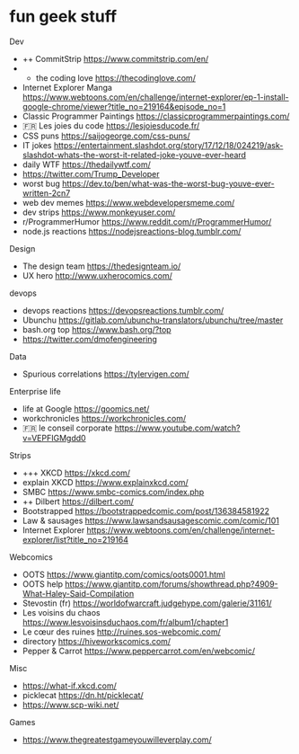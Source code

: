 # fun geek stuff

Dev
- ++ CommitStrip https://www.commitstrip.com/en/
- + the coding love https://thecodinglove.com/
- Internet Explorer Manga https://www.webtoons.com/en/challenge/internet-explorer/ep-1-install-google-chrome/viewer?title_no=219164&episode_no=1
- Classic Programmer Paintings https://classicprogrammerpaintings.com/
- 🇫🇷 Les joies du code https://lesjoiesducode.fr/
- CSS puns https://saijogeorge.com/css-puns/
- IT jokes https://entertainment.slashdot.org/story/17/12/18/024219/ask-slashdot-whats-the-worst-it-related-joke-youve-ever-heard
- daily WTF https://thedailywtf.com/
- https://twitter.com/Trump_Developer
- worst bug https://dev.to/ben/what-was-the-worst-bug-youve-ever-written-2cn7
- web dev memes https://www.webdevelopersmeme.com/
- dev strips https://www.monkeyuser.com/
- r/ProgrammerHumor https://www.reddit.com/r/ProgrammerHumor/
- node.js reactions https://nodejsreactions-blog.tumblr.com/


Design
- The design team https://thedesignteam.io/
- UX hero http://www.uxherocomics.com/


devops
- devops reactions https://devopsreactions.tumblr.com/
- Ubunchu https://gitlab.com/ubunchu-translators/ubunchu/tree/master
- bash.org top https://www.bash.org/?top
- https://twitter.com/dmofengineering


Data
- Spurious correlations https://tylervigen.com/


Enterprise life
- life at Google https://goomics.net/
- workchronicles https://workchronicles.com/
- 🇫🇷 le conseil corporate https://www.youtube.com/watch?v=VEPFIGMgdd0


Strips
- +++ XKCD https://xkcd.com/
- explain XKCD https://www.explainxkcd.com/
- SMBC https://www.smbc-comics.com/index.php
- ++ Dilbert https://dilbert.com/
- Bootstrapped https://bootstrappedcomic.com/post/136384581922
- Law & sausages https://www.lawsandsausagescomic.com/comic/101
- Internet Explorer https://www.webtoons.com/en/challenge/internet-explorer/list?title_no=219164


Webcomics
- OOTS https://www.giantitp.com/comics/oots0001.html
- OOTS help https://www.giantitp.com/forums/showthread.php?4909-What-Haley-Said-Compilation
- Stevostin (fr) https://worldofwarcraft.judgehype.com/galerie/31161/
- Les voisins du chaos https://www.lesvoisinsduchaos.com/fr/album1/chapter1
- Le cœur des ruines http://ruines.sos-webcomic.com/
- directory https://hiveworkscomics.com/
- Pepper & Carrot https://www.peppercarrot.com/en/webcomic/


Misc
- https://what-if.xkcd.com/
- picklecat https://dn.ht/picklecat/
- https://www.scp-wiki.net/


Games
- https://www.thegreatestgameyouwilleverplay.com/
